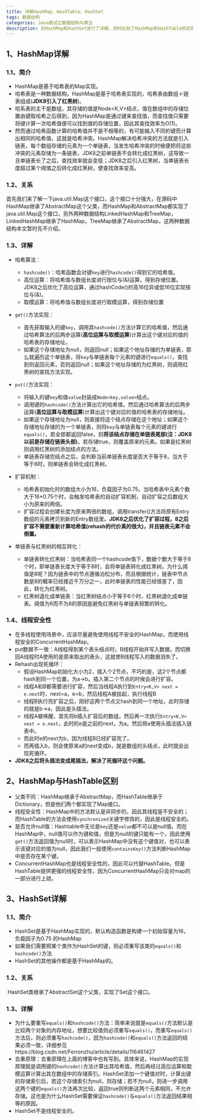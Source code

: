 ```yaml
---
title: 详解HashMap、HashTable、HashSet
tags: 数据结构
categories: Java面试之数据结构与算法
description: 对HashMap和HashSet进行了详解，同时比较了HashMap和HashTable的区别。
---
```


## 1、HashMap详解

### 1.1、简介

- HashMap是基于哈希表的Map实现。
- 哈希表是一种数据结构，HashMap是基于哈希表实现的，哈希表由数组＋链表组成(**JDK8引入了红黑树**)。
- 哈系表的主干是数组，其存储的值是Node<K,V>结点，值在数组中的存储位置由键取哈希之后得到，因为HashMap是通过键来查找值，而查找值只需要将键计算一次哈希值便可以找到值的存储位置，因此其查找效率为O(1)。
- 然而通过哈希函数计算的哈希值并不是不相等的，有可能输入不同的键而计算出相同的哈希值，这就是哈希冲突。HashMap解决哈希冲突的方法就是引入链表，每个数组存储的元素为一个单链表，当发生哈希冲突的时候便把将这些冲突的元素存储为一条链表，JDK8之前单链表不会转化成红黑树，这导致一旦单链表长了之后，查找效率就会变低；JDK8之后引入红黑树，当单链表长度超过某个阈值之后转化成红黑树，使查找效率变高。

### 1.2、关系

​	首先我们来了解一下java.util.Map这个接口，这个接口十分强大，在源码中HashMap继承了AbstractMap这个父类，而HashMap和AbstractMap都实现了java.util.Map这个接口，另外两种数据结构LinkedHashMap和TreeMap，LinkedHashMap继承了HashMap，TreeMap继承了AbstractMap，这两种数据结构本文暂时先不介绍。

### 1.3、详解

- 哈希算法：
  - `hashcode()`：哈希函数会对键`key`进行`hashcode()`得到它的哈希值。
  - 高位运算：将哈希值与数组长度进行按位与(&)运算，得到存储位置。JDK8之后优化了高位运算，通过hashCode()的高16位异或低16位实现按位与(&)。
  - 取模运算：将哈希值与数组长度进行取模运算，得到存储位置

- `get()`方法实现：
  - 首先获取输入的键`key`，调用其`hashcode()`方法计算它的哈希值，然后通过哈希算法的后两步运算(**高位运算与取模运算**)计算出这个键对应的值的哈希表的存储地址。
  - 如果这个存储地址为null，则返回null；如果这个地址存储的为单链表，那么就遍历这个单链表，将`key`与单链表每个元素的键进行`equals()`，查找到则返回元素，否则返回null；如果这个地址存储的为红黑树，则调用红黑树的查找方法实现。
- `put()`方法实现：
  - 将输入的键`key`和值`value`封装成`Node<key,value>`结点。
  - 调用键的`hashcode()`方法计算出它的哈希值，然后通过哈希算法的后两步运算(**高位运算与取模运算**)计算出这个键对应的值的哈希表的存储地址。
  - 如果这个存储地址为null，则直接将这个结点存储在这个地址；如果这个存储地址存储的为一个单链表，则将`key`与单链表每个元素的键进行`equals()`，若全部都返回false，则**将该结点存储在单链表尾部(注：JDK8以前是存储在链表头部)**，若存储true，则覆盖原来的元素。如果是红黑树则调用红黑树的添加结点的方法。
  - 单链表存储完结点之后，会判断当前单链表长度是否大于等于8，当大于等于8时，则单链表会转化成红黑树。
- 扩容机制：
  - 哈希表初始化时的数组大小为16，负载因子为0.75，当哈希表中元素个数大于16*0.75个时，会触发哈希表的自动扩容机制，自动扩容之后数组大小为原来的两倍。
  - 扩容过程会创建长度为原来两倍的数组，调用transfer()方法将原有Entry数组的元素拷贝到新的Entry数组里。**JDK8之后优化了扩容过程，8之后扩容不需要重新计算哈希值(rehash的代价真的很大)，并且链表元素不会倒置。**
- 单链表与红黑树的相互转化：
  - 单链表转化红黑树：当哈希表同一个hashcode值下，数据个数大于等于8个时，即单链表长度大于等于8时，会将单链表转化成红黑树。为什么阈值是8呢？因为链表中的节点遵循泊松分布，而且根据统计，链表中节点数是8的概率已经接近千万分之一，此时单链表的性能已经很差了，因此，转化为红黑树。
  - 红黑树退化成单链表：当红黑树结点小于等于6个时，红黑树退化成单链表。阈值为6而不为8的原因是避免红黑树与单链表频繁的转化。

### 1.4、线程安全性

- 在多线程使用场景中，应该尽量避免使用线程不安全的HashMap，而使用线程安全的ConcurrentHashMap。
- put数据不一致：A线程得到某个表头结点时，B线程开始并写入数据，而切换回A线程时A使用的是原来取出的表头，这就使B线程写入的数据消失了。
- Rehash出现死循环：
  - 假设HashMap初始化大小为2，插入个2节点，不巧的是，这2个节点都hash到同一个位置，为a->b。插入第二个节点的时候会进行扩容。
  - 线程A和B都需要进行扩容，然后当线程A执行到`Entry<K,V> next = e.next`时，next=a，e=b，然后线程A被挂起，执行线程B
  - 线程B执行完扩容之后，刚好这两个节点又hash到同一个地址，此时存储的就是b->a，因此是头插法。
  - 线程A被唤醒，首先将b插入扩容后的数组，然后再一次执行`Entry<K,V> next = e.next`，此时的e是之前的next，为a。然后把a使用头插法插入链表中。
  - 而此时e的next为b，因为线程B已经扩容完了。
  - 而再插入b，则会使原来a的next变成b，就是数组的头结点，此时就会出现死循环。
- **JDK8之后将头插法变成尾插法，解决了死循环这个问题。**

## 2、HashMap与HashTable区别

- 父类不同：HashMap继承于AbstractMap，而HashTable继承于Dictionary，但是他们两个都实现了Map接口。
- 线程安全性：HashMap中的方法默认是非同步的，因此其线程是不安全的；而HashTable的方法会使用`synchronized`关键字修饰的，因此是线程安全的。
- 是否允许null值：Hashtable中无论是`key`还是`value`都不可以是null值。而在HashMap中，null值可以作为键和值，但是为null的键只能有一个，因此使用`get()`方法返回值为null时，可以表示HashMap中没有这个键值对，也可以表示该键对应的值为null，因此我们一般使用`containsKey()`方法判断HashMap中是否存在某个键。
- ConcurrentHashMap也是线程安全性的，因此可以代替HashTable。但是HashTable提供更强的线程安全性，因为ConcurrentHashMap只会对map的一部分进行上锁。

## 3、HashSet详解

### 1.1、简介

- HashSet是基于HashMap实现的，默认构造函数是构建一个初始容量为16，负载因子为0.75 的HashMap
- 如果我们需要把某个类作为HashSet的键，则必须重写该类的`equals()`和`hashcode()`方法
- HashSet的其他操作都是基于HashMap的。

### 1.2、关系

​	HashSet类继承了AbstractSet这个父类，实现了Set这个接口。

### 1.3、详解

- 为什么要重写`equals()`和`hashcode()`方法：简单来说就是`equals()`方法默认是比较两个对象的内存地址，想要比较值则必须重写`equals()`，而重写`equals()`方法后，则必须重写`hashcode()`，因为`hashcode()`和`equals()`方法返回的结果必须一致，详细参见https://blog.csdn.net/Ferronzhu/article/details/116461427
- 去重原理：去重原理在上面的博客中也有写到。具体来说，HashMap的实现原理就是调用键的`hashcode()`方法计算出其哈希值，然后再经过高位运算和取模运算计算出其在数组中的存储索引。HashSet添加一个键值对时，计算出键的存储索引后，若这个存储索引为null，则存储；若不为null，则进一步调用这两个键的`equals()`方法再次比较，返回true则判断这两个元素相同，不允许存储。这也是为什么HashSet需要保证`hashcode()`与`equals()`方法返回结果相等的原因。
- HashSet不是线程安全的。





